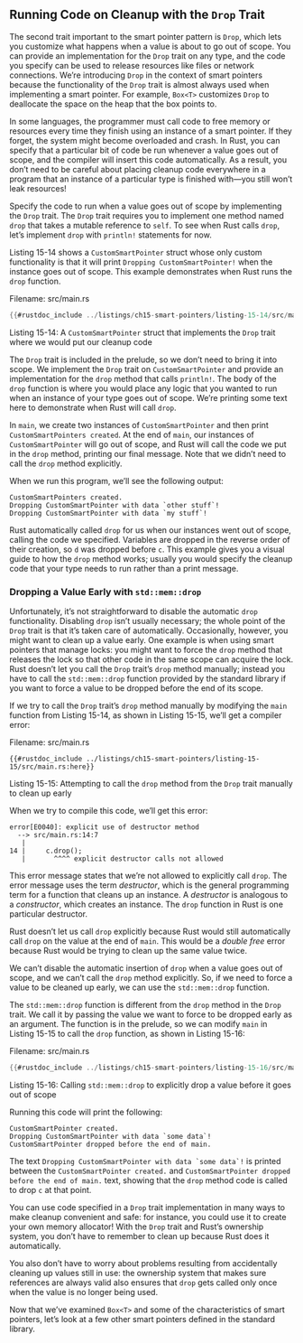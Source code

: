 ## Running Code on Cleanup with the `Drop` Trait

The second trait important to the smart pointer pattern is `Drop`, which lets
you customize what happens when a value is about to go out of scope. You can
provide an implementation for the `Drop` trait on any type, and the code you
specify can be used to release resources like files or network connections.
We’re introducing `Drop` in the context of smart pointers because the
functionality of the `Drop` trait is almost always used when implementing a
smart pointer. For example, `Box<T>` customizes `Drop` to deallocate the space
on the heap that the box points to.

In some languages, the programmer must call code to free memory or resources
every time they finish using an instance of a smart pointer. If they forget,
the system might become overloaded and crash. In Rust, you can specify that a
particular bit of code be run whenever a value goes out of scope, and the
compiler will insert this code automatically. As a result, you don’t need to be
careful about placing cleanup code everywhere in a program that an instance of
a particular type is finished with—you still won’t leak resources!

Specify the code to run when a value goes out of scope by implementing the
`Drop` trait. The `Drop` trait requires you to implement one method named
`drop` that takes a mutable reference to `self`. To see when Rust calls `drop`,
let’s implement `drop` with `println!` statements for now.

Listing 15-14 shows a `CustomSmartPointer` struct whose only custom
functionality is that it will print `Dropping CustomSmartPointer!` when the
instance goes out of scope. This example demonstrates when Rust runs the `drop`
function.

<span class="filename">Filename: src/main.rs</span>

```rust
{{#rustdoc_include ../listings/ch15-smart-pointers/listing-15-14/src/main.rs}}
```

<span class="caption">Listing 15-14: A `CustomSmartPointer` struct that
implements the `Drop` trait where we would put our cleanup code</span>

The `Drop` trait is included in the prelude, so we don’t need to bring it into
scope. We implement the `Drop` trait on `CustomSmartPointer` and provide an
implementation for the `drop` method that calls `println!`. The body of the
`drop` function is where you would place any logic that you wanted to run when
an instance of your type goes out of scope. We’re printing some text here to
demonstrate when Rust will call `drop`.

In `main`, we create two instances of `CustomSmartPointer` and then print
`CustomSmartPointers created`. At the end of `main`, our instances of
`CustomSmartPointer` will go out of scope, and Rust will call the code we put
in the `drop` method, printing our final message. Note that we didn’t need to
call the `drop` method explicitly.

When we run this program, we’ll see the following output:

```text
CustomSmartPointers created.
Dropping CustomSmartPointer with data `other stuff`!
Dropping CustomSmartPointer with data `my stuff`!
```

Rust automatically called `drop` for us when our instances went out of scope,
calling the code we specified. Variables are dropped in the reverse order of
their creation, so `d` was dropped before `c`. This example gives you a visual
guide to how the `drop` method works; usually you would specify the cleanup
code that your type needs to run rather than a print message.

### Dropping a Value Early with `std::mem::drop`

Unfortunately, it’s not straightforward to disable the automatic `drop`
functionality. Disabling `drop` isn’t usually necessary; the whole point of the
`Drop` trait is that it’s taken care of automatically. Occasionally, however,
you might want to clean up a value early. One example is when using smart
pointers that manage locks: you might want to force the `drop` method that
releases the lock so that other code in the same scope can acquire the lock.
Rust doesn’t let you call the `Drop` trait’s `drop` method manually; instead
you have to call the `std::mem::drop` function provided by the standard library
if you want to force a value to be dropped before the end of its scope.

If we try to call the `Drop` trait’s `drop` method manually by modifying the
`main` function from Listing 15-14, as shown in Listing 15-15, we’ll get a
compiler error:

<span class="filename">Filename: src/main.rs</span>

```rust,ignore,does_not_compile
{{#rustdoc_include ../listings/ch15-smart-pointers/listing-15-15/src/main.rs:here}}
```

<span class="caption">Listing 15-15: Attempting to call the `drop` method from
the `Drop` trait manually to clean up early</span>

When we try to compile this code, we’ll get this error:

```text
error[E0040]: explicit use of destructor method
  --> src/main.rs:14:7
   |
14 |     c.drop();
   |       ^^^^ explicit destructor calls not allowed
```

This error message states that we’re not allowed to explicitly call `drop`. The
error message uses the term *destructor*, which is the general programming term
for a function that cleans up an instance. A *destructor* is analogous to a
*constructor*, which creates an instance. The `drop` function in Rust is one
particular destructor.

Rust doesn’t let us call `drop` explicitly because Rust would still
automatically call `drop` on the value at the end of `main`. This would be a
*double free* error because Rust would be trying to clean up the same value
twice.

We can’t disable the automatic insertion of `drop` when a value goes out of
scope, and we can’t call the `drop` method explicitly. So, if we need to force
a value to be cleaned up early, we can use the `std::mem::drop` function.

The `std::mem::drop` function is different from the `drop` method in the `Drop`
trait. We call it by passing the value we want to force to be dropped early as
an argument. The function is in the prelude, so we can modify `main` in Listing
15-15 to call the `drop` function, as shown in Listing 15-16:

<span class="filename">Filename: src/main.rs</span>

```rust
{{#rustdoc_include ../listings/ch15-smart-pointers/listing-15-16/src/main.rs:here}}
```

<span class="caption">Listing 15-16: Calling `std::mem::drop` to explicitly
drop a value before it goes out of scope</span>

Running this code will print the following:

```text
CustomSmartPointer created.
Dropping CustomSmartPointer with data `some data`!
CustomSmartPointer dropped before the end of main.
```

The text ```Dropping CustomSmartPointer with data `some data`!``` is printed
between the `CustomSmartPointer created.` and `CustomSmartPointer dropped
before the end of main.` text, showing that the `drop` method code is called to
drop `c` at that point.

You can use code specified in a `Drop` trait implementation in many ways to
make cleanup convenient and safe: for instance, you could use it to create your
own memory allocator! With the `Drop` trait and Rust’s ownership system, you
don’t have to remember to clean up because Rust does it automatically.

You also don’t have to worry about problems resulting from accidentally
cleaning up values still in use: the ownership system that makes sure
references are always valid also ensures that `drop` gets called only once when
the value is no longer being used.

Now that we’ve examined `Box<T>` and some of the characteristics of smart
pointers, let’s look at a few other smart pointers defined in the standard
library.
